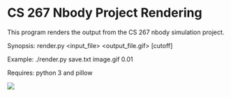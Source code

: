 # CS 267 Nbody Project Rendering

This program renders the output from the CS 267 nbody simulation project.

Synopsis: render.py <input_file> <output_file.gif> [cutoff]

Example: ./render.py save.txt image.gif 0.01

Requires: python 3 and pillow

![](example.gif)
